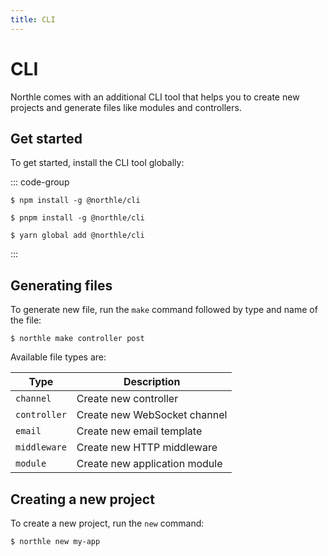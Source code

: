 ```yaml
---
title: CLI
---
```


# CLI

Northle comes with an additional CLI tool that helps you to create new projects and generate files like modules and controllers.

## Get started

To get started, install the CLI tool globally:

::: code-group
```shell [npm]
$ npm install -g @northle/cli
```

```shell [pnpm]
$ pnpm install -g @northle/cli
```

```shell [yarn]
$ yarn global add @northle/cli
```
:::

## Generating files

To generate new file, run the `make` command followed by type and name of the file:

```shell
$ northle make controller post
```

Available file types are:

| Type         | Description                    |
| ------------ | ------------------------------ |
| `channel`    | Create new controller          |
| `controller` | Create new WebSocket channel   |
| `email`      | Create new email template      |
| `middleware` | Create new HTTP middleware     |
| `module`     | Create new application module  |

## Creating a new project

To create a new project, run the `new` command:

```shell
$ northle new my-app
```
